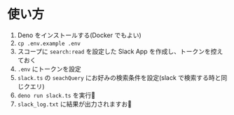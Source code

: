 # 使い方

1. Deno をインストールする(Docker でもよい)
1. `cp .env.example .env`
1. スコープに `search:read` を設定した Slack App を作成し、トークンを控えておく
1. `.env` にトークンを設定
1. `slack.ts` の `seachQuery` にお好みの検索条件を設定(slack で検索する時と同じクエリ)
1. `deno run slack.ts` を実行🚀
1. `slack_log.txt` に結果が出力されますお🐔